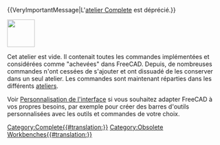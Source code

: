 


{{VeryImportantMessage|L'[atelier Complete](Complete_Workbench/fr.md) est déprécié.}}

<img alt="" src=images/Workbench_Complete.svg  style="width:64px;">

Cet atelier est vide. Il contenait toutes les commandes implémentées et considérées comme \"achevées\" dans FreeCAD. Depuis, de nombreuses commandes n\'ont cessées de s\'ajouter et ont dissuadé de les conserver dans un seul atelier. Les commandes sont maintenant réparties dans les différents [ateliers](workbenches/fr.md).

Voir [Personnalisation de l\'interface](Interface_Customization/fr.md) si vous souhaitez adapter FreeCAD à vos propres besoins, par exemple pour créer des barres d\'outils personnalisées avec les outils et commandes de votre choix.




[Category:Complete{{\#translation:}}](Category:Complete.md) [Category:Obsolete Workbenches{{\#translation:}}](Category:Obsolete_Workbenches.md)
